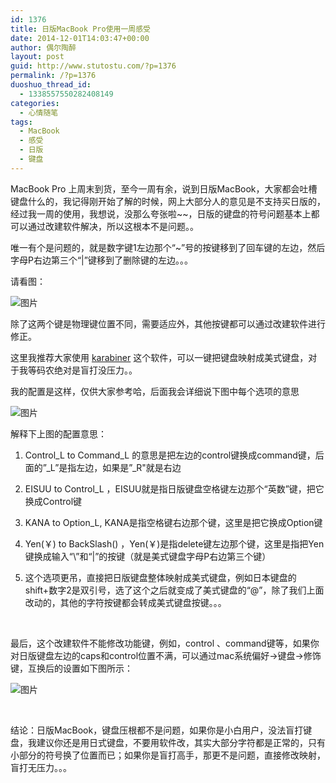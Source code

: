 ```yaml
---
id: 1376
title: 日版MacBook Pro使用一周感受
date: 2014-12-01T14:03:47+00:00
author: 偶尔陶醉
layout: post
guid: http://www.stutostu.com/?p=1376
permalink: /?p=1376
duoshuo_thread_id:
  - 1338557550282408149
categories:
  - 心情随笔
tags:
  - MacBook
  - 感受
  - 日版
  - 键盘
---
```

MacBook Pro 上周末到货，至今一周有余，说到日版MacBook，大家都会吐槽键盘什么的，我记得刚开始了解的时候，网上大部分人的意见是不支持买日版的，经过我一周的使用，我想说，没那么夸张啦~~，日版的键盘的符号问题基本上都可以通过改建软件解决，所以这根本不是问题。。

唯一有个是问题的，就是数字键1左边那个“~”号的按键移到了回车键的左边，然后字母P右边第三个“|”键移到了删除键的左边。。。</p>

请看图：

![图片](http://ww3.sinaimg.cn/large/6915c7dcgw1emu4f3yho0j20m70a2dht.jpg)

除了这两个键是物理键位置不同，需要适应外，其他按键都可以通过改建软件进行修正。

这里我推荐大家使用 [karabiner](https://pqrs.org/osx/karabiner/) 这个软件，可以一键把键盘映射成美式键盘，对于我等码农绝对是盲打没压力。。

我的配置是这样，仅供大家参考哈，后面我会详细说下图中每个选项的意思

![图片](http://ww4.sinaimg.cn/large/6915c7dcgw1emu4np564qj20ik0hutas.jpg)

解释下上图的配置意思：

1. Control\_L to Command\_L 的意思是把左边的control键换成command键，后面的”\_L”是指左边，如果是”\_R"就是右边

2. EISUU to Control_L ，EISUU就是指日版键盘空格键左边那个“英数”键，把它换成Control键

3. KANA to Option_L, KANA是指空格键右边那个键，这里是把它换成Option键

4. Yen(￥) to BackSlash(\) ，Yen(￥)是指delete键左边那个键，这里是指把Yen键换成输入“\”和“|”的按键（就是美式键盘字母P右边第三个键）

5. 这个选项更吊，直接把日版键盘整体映射成美式键盘，例如日本键盘的shift+数字2是双引号，选了这个之后就变成了美式键盘的“@”，除了我们上面改动的，其他的字符按键都会转成美式键盘按键。。。

 

最后，这个改建软件不能修改功能键，例如，control 、command键等，如果你对日版键盘左边的caps和control位置不满，可以通过mac系统偏好->键盘->修饰键，互换后的设置如下图所示：

![图片](http://ww3.sinaimg.cn/large/6915c7dcgw1emu4rqm024j20bl073dgd.jpg)

 

结论：日版MacBook，键盘压根都不是问题，如果你是小白用户，没法盲打键盘，我建议你还是用日式键盘，不要用软件改，其实大部分字符都是正常的，只有小部分的符号换了位置而已；如果你是盲打高手，那更不是问题，直接修改映射，盲打无压力。。。

 

 

 